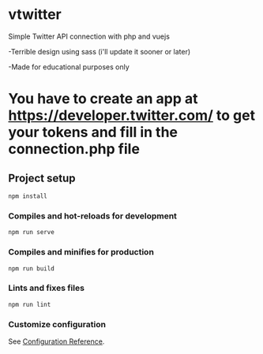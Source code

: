# vtwitter

Simple Twitter API connection with php and vuejs

-Terrible design using sass (i'll update it sooner or later)

-Made for educational purposes only

# You have to create an app at https://developer.twitter.com/ to get your tokens and fill in the connection.php file

## Project setup
```
npm install
```

### Compiles and hot-reloads for development
```
npm run serve
```

### Compiles and minifies for production
```
npm run build
```

### Lints and fixes files
```
npm run lint
```

### Customize configuration
See [Configuration Reference](https://cli.vuejs.org/config/).
